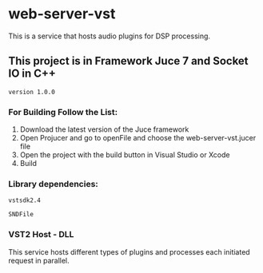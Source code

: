 # web-server-vst

This is a service that hosts audio plugins for DSP processing.

## This project is in Framework Juce 7 and Socket IO in C++

``
version 1.0.0
``

### For Building Follow the List:

1. Download the latest version of the Juce framework
2. Open Projucer and go to openFile and choose the web-server-vst.jucer file
3. Open the project with the build button in Visual Studio or Xcode
4. Build

### Library dependencies:

```
vstsdk2.4
```

```
SNDFile
```

### VST2 Host - DLL

This service hosts different types of plugins and processes each initiated request in parallel.

